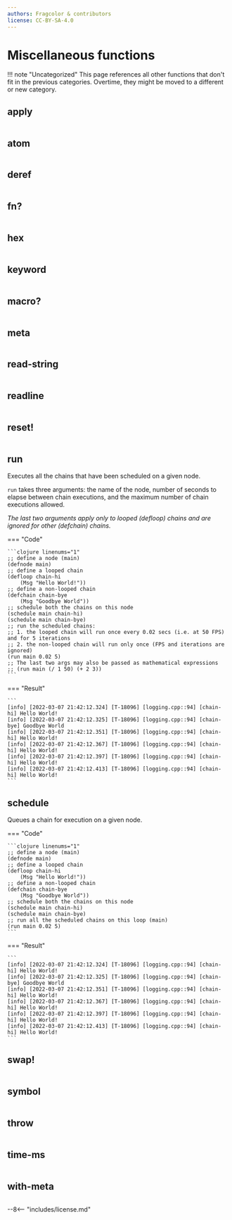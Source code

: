 ```yaml
---
authors: Fragcolor & contributors
license: CC-BY-SA-4.0
---
```


# Miscellaneous functions

!!! note "Uncategorized"
    This page references all other functions that don't fit in the previous categories. Overtime, they might be moved to a different or new category.

## apply

```clojure linenums="1"

```

## atom

```clojure linenums="1"

```

## deref

```clojure linenums="1"

```

## fn?

```clojure linenums="1"

```

## hex

```clojure linenums="1"

```

## keyword

```clojure linenums="1"

```

## macro?

```clojure linenums="1"

```

## meta

```clojure linenums="1"

```

## read-string

```clojure linenums="1"

```

## readline

```clojure linenums="1"

```

## reset!

```clojure linenums="1"

```

## run

Executes all the chains that have been scheduled on a given node.

`run` takes three arguments: the name of the node, number of seconds to elapse between chain executions, and the maximum number of chain executions allowed. 

*The last two arguments apply only to looped (defloop) chains and are ignored for other (defchain) chains.*

=== "Code"

    ```clojure linenums="1"
    ;; define a node (main)
    (defnode main)
    ;; define a looped chain
    (defloop chain-hi
        (Msg "Hello World!"))
    ;; define a non-looped chain
    (defchain chain-bye
        (Msg "Goodbye World"))
    ;; schedule both the chains on this node
    (schedule main chain-hi)
    (schedule main chain-bye)
    ;; run the scheduled chains:
    ;; 1. the looped chain will run once every 0.02 secs (i.e. at 50 FPS) and for 5 iterations
    ;; 2. the non-looped chain will run only once (FPS and iterations are ignored)
    (run main 0.02 5)
    ;; The last two args may also be passed as mathematical expressions
    ;; (run main (/ 1 50) (+ 2 3))
    ```

=== "Result"

    ```
    [info] [2022-03-07 21:42:12.324] [T-18096] [logging.cpp::94] [chain-hi] Hello World!
    [info] [2022-03-07 21:42:12.325] [T-18096] [logging.cpp::94] [chain-bye] Goodbye World
    [info] [2022-03-07 21:42:12.351] [T-18096] [logging.cpp::94] [chain-hi] Hello World!
    [info] [2022-03-07 21:42:12.367] [T-18096] [logging.cpp::94] [chain-hi] Hello World!
    [info] [2022-03-07 21:42:12.397] [T-18096] [logging.cpp::94] [chain-hi] Hello World!
    [info] [2022-03-07 21:42:12.413] [T-18096] [logging.cpp::94] [chain-hi] Hello World!
    ```

## schedule

Queues a chain for execution on a given node.

=== "Code"

    ```clojure linenums="1"
    ;; define a node (main)
    (defnode main)
    ;; define a looped chain
    (defloop chain-hi
        (Msg "Hello World!"))
    ;; define a non-looped chain
    (defchain chain-bye
        (Msg "Goodbye World"))
    ;; schedule both the chains on this node
    (schedule main chain-hi)
    (schedule main chain-bye)
    ;; run all the scheduled chains on this loop (main)
    (run main 0.02 5)
    ```

=== "Result"

    ```
    [info] [2022-03-07 21:42:12.324] [T-18096] [logging.cpp::94] [chain-hi] Hello World!
    [info] [2022-03-07 21:42:12.325] [T-18096] [logging.cpp::94] [chain-bye] Goodbye World
    [info] [2022-03-07 21:42:12.351] [T-18096] [logging.cpp::94] [chain-hi] Hello World!
    [info] [2022-03-07 21:42:12.367] [T-18096] [logging.cpp::94] [chain-hi] Hello World!
    [info] [2022-03-07 21:42:12.397] [T-18096] [logging.cpp::94] [chain-hi] Hello World!
    [info] [2022-03-07 21:42:12.413] [T-18096] [logging.cpp::94] [chain-hi] Hello World!
    ```

## swap!

```clojure linenums="1"

```

## symbol

```clojure linenums="1"

```

## throw

```clojure linenums="1"

```

## time-ms

```clojure linenums="1"

```

## with-meta

```clojure linenums="1"

```


--8<-- "includes/license.md"
